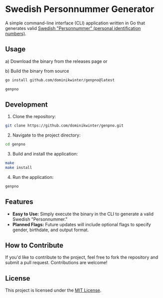 # Swedish Personnummer Generator

A simple command-line interface (CLI) application written in Go that generates valid [Swedish "Personnummer" (personal identification numbers)](https://en.wikipedia.org/wiki/Personal_identity_number_(Sweden)).

## Usage

a) Download the binary from the releases page or

b) Build the binary from source
```bash
go install github.com/dominikwinter/genpno@latest

genpno
```

## Development

1. Clone the repository:

```bash
git clone https://github.com/dominikwinter/genpno.git
```

2. Navigate to the project directory:

```bash
cd genpno
```

3. Build and install the application:

```bash
make
make install
```

4. Run the application:

```bash
genpno
```

## Features

- **Easy to Use:** Simply execute the binary in the CLI to generate a valid Swedish "Personnummer."
- **Planned Flags:** Future updates will include optional flags to specify gender, birthdate, and output format.

## How to Contribute

If you'd like to contribute to the project, feel free to fork the repository and submit a pull request. Contributions are welcome!


## License

This project is licensed under the [MIT License](LICENSE).
